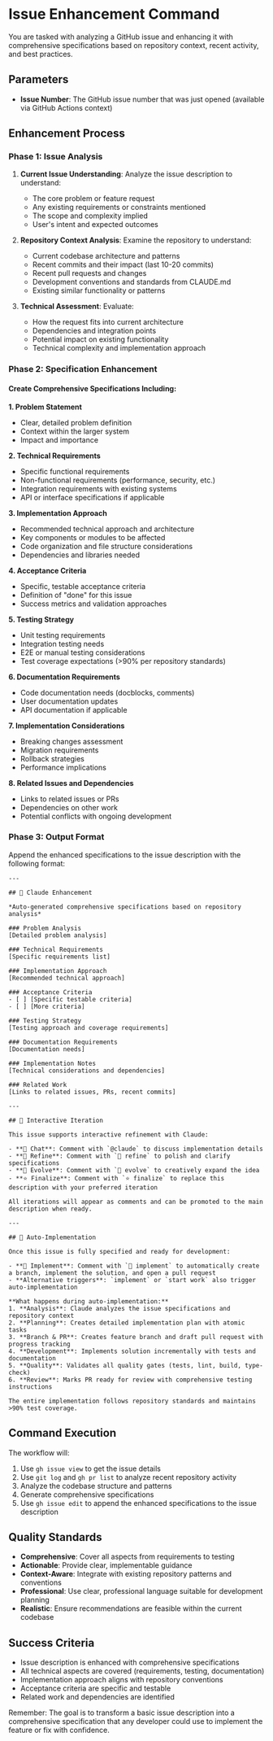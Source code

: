 # Issue Enhancement Command

You are tasked with analyzing a GitHub issue and enhancing it with comprehensive specifications based on repository context, recent activity, and best practices.

## Parameters

- **Issue Number**: The GitHub issue number that was just opened (available via GitHub Actions context)

## Enhancement Process

### Phase 1: Issue Analysis

1. **Current Issue Understanding**: Analyze the issue description to understand:
   - The core problem or feature request
   - Any existing requirements or constraints mentioned
   - The scope and complexity implied
   - User's intent and expected outcomes

2. **Repository Context Analysis**: Examine the repository to understand:
   - Current codebase architecture and patterns
   - Recent commits and their impact (last 10-20 commits)
   - Recent pull requests and changes
   - Development conventions and standards from CLAUDE.md
   - Existing similar functionality or patterns

3. **Technical Assessment**: Evaluate:
   - How the request fits into current architecture
   - Dependencies and integration points
   - Potential impact on existing functionality
   - Technical complexity and implementation approach

### Phase 2: Specification Enhancement

#### Create Comprehensive Specifications Including:

**1. Problem Statement**

- Clear, detailed problem definition
- Context within the larger system
- Impact and importance

**2. Technical Requirements**

- Specific functional requirements
- Non-functional requirements (performance, security, etc.)
- Integration requirements with existing systems
- API or interface specifications if applicable

**3. Implementation Approach**

- Recommended technical approach and architecture
- Key components or modules to be affected
- Code organization and file structure considerations
- Dependencies and libraries needed

**4. Acceptance Criteria**

- Specific, testable acceptance criteria
- Definition of "done" for this issue
- Success metrics and validation approaches

**5. Testing Strategy**

- Unit testing requirements
- Integration testing needs
- E2E or manual testing considerations
- Test coverage expectations (>90% per repository standards)

**6. Documentation Requirements**

- Code documentation needs (docblocks, comments)
- User documentation updates
- API documentation if applicable

**7. Implementation Considerations**

- Breaking changes assessment
- Migration requirements
- Rollback strategies
- Performance implications

**8. Related Issues and Dependencies**

- Links to related issues or PRs
- Dependencies on other work
- Potential conflicts with ongoing development

### Phase 3: Output Format

Append the enhanced specifications to the issue description with the following format:

```
---

## 🤖 Claude Enhancement

*Auto-generated comprehensive specifications based on repository analysis*

### Problem Analysis
[Detailed problem analysis]

### Technical Requirements
[Specific requirements list]

### Implementation Approach
[Recommended technical approach]

### Acceptance Criteria
- [ ] [Specific testable criteria]
- [ ] [More criteria]

### Testing Strategy
[Testing approach and coverage requirements]

### Documentation Requirements
[Documentation needs]

### Implementation Notes
[Technical considerations and dependencies]

### Related Work
[Links to related issues, PRs, recent commits]

---

## 🔄 Interactive Iteration

This issue supports interactive refinement with Claude:

- **💬 Chat**: Comment with `@claude` to discuss implementation details
- **🔄 Refine**: Comment with `🔄 refine` to polish and clarify specifications
- **🦖 Evolve**: Comment with `🦖 evolve` to creatively expand the idea
- **⭐ Finalize**: Comment with `⭐ finalize` to replace this description with your preferred iteration

All iterations will appear as comments and can be promoted to the main description when ready.

---

## 🚀 Auto-Implementation

Once this issue is fully specified and ready for development:

- **🚀 Implement**: Comment with `🚀 implement` to automatically create a branch, implement the solution, and open a pull request
- **Alternative triggers**: `implement` or `start work` also trigger auto-implementation

**What happens during auto-implementation:**
1. **Analysis**: Claude analyzes the issue specifications and repository context
2. **Planning**: Creates detailed implementation plan with atomic tasks
3. **Branch & PR**: Creates feature branch and draft pull request with progress tracking
4. **Development**: Implements solution incrementally with tests and documentation
5. **Quality**: Validates all quality gates (tests, lint, build, type-check)
6. **Review**: Marks PR ready for review with comprehensive testing instructions

The entire implementation follows repository standards and maintains >90% test coverage.
```

## Command Execution

The workflow will:

1. Use `gh issue view` to get the issue details
2. Use `git log` and `gh pr list` to analyze recent repository activity
3. Analyze the codebase structure and patterns
4. Generate comprehensive specifications
5. Use `gh issue edit` to append the enhanced specifications to the issue description

## Quality Standards

- **Comprehensive**: Cover all aspects from requirements to testing
- **Actionable**: Provide clear, implementable guidance
- **Context-Aware**: Integrate with existing repository patterns and conventions
- **Professional**: Use clear, professional language suitable for development planning
- **Realistic**: Ensure recommendations are feasible within the current codebase

## Success Criteria

- Issue description is enhanced with comprehensive specifications
- All technical aspects are covered (requirements, testing, documentation)
- Implementation approach aligns with repository conventions
- Acceptance criteria are specific and testable
- Related work and dependencies are identified

Remember: The goal is to transform a basic issue description into a comprehensive specification that any developer could use to implement the feature or fix with confidence.
